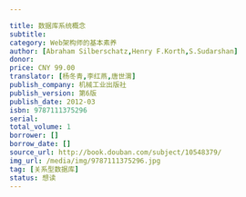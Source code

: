 ```yaml
---

title: 数据库系统概念
subtitle:
category: Web架构师的基本素养
author: [Abraham Silberschatz,Henry F.Korth,S.Sudarshan]
donor: 
price: CNY 99.00
translator: [杨冬青,李红燕,唐世渭]
publish_company: 机械工业出版社
publish_version: 第6版
publish_date: 2012-03
isbn: 9787111375296
serial: 
total_volume: 1
borrower: []
borrow_date: []
source_url: http://book.douban.com/subject/10548379/
img_url: /media/img/9787111375296.jpg
tag: [关系型数据库]
status: 想读
---
```

